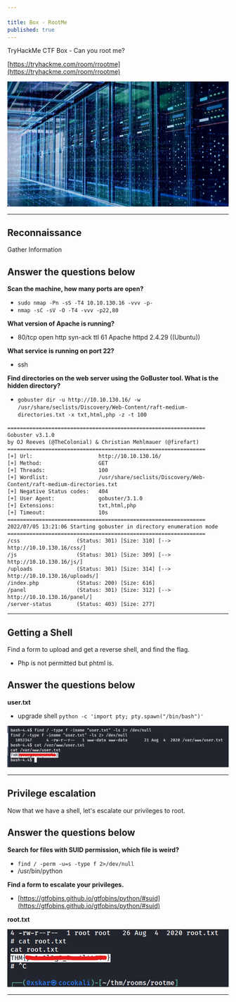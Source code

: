 ```yaml
---

title: Box - RootMe
published: true
---
```


TryHackMe CTF Box - Can you root me?

[https://tryhackme.com/room/rrootme](https://tryhackme.com/room/rrootme)

![](/assets/rootme01.jpg)

* * *

## Reconnaissance 

Gather Information

##   Answer the questions below

**Scan the machine, how many ports are open?**

- ``sudo nmap -Pn -sS -T4 10.10.130.16 -vvv -p-``
- ``nmap -sC -sV -O -T4 -vvv -p22,80``

**What version of Apache is running?**

- 80/tcp open  http    syn-ack ttl 61 Apache httpd 2.4.29 ((Ubuntu))

**What service is running on port 22?**

- ssh

**Find directories on the web server using the GoBuster tool. What is the hidden directory?**

- ``gobuster dir -u http://10.10.130.16/ -w /usr/share/seclists/Discovery/Web-Content/raft-medium-directories.txt -x txt,html,php -z -t 100``

```shell
===============================================================
Gobuster v3.1.0
by OJ Reeves (@TheColonial) & Christian Mehlmauer (@firefart)
===============================================================
[+] Url:                     http://10.10.130.16/
[+] Method:                  GET
[+] Threads:                 100
[+] Wordlist:                /usr/share/seclists/Discovery/Web-Content/raft-medium-directories.txt
[+] Negative Status codes:   404
[+] User Agent:              gobuster/3.1.0
[+] Extensions:              txt,html,php
[+] Timeout:                 10s
===============================================================
2022/07/05 13:21:06 Starting gobuster in directory enumeration mode
===============================================================
/css                  (Status: 301) [Size: 310] [--> http://10.10.130.16/css/]
/js                   (Status: 301) [Size: 309] [--> http://10.10.130.16/js/] 
/uploads              (Status: 301) [Size: 314] [--> http://10.10.130.16/uploads/]
/index.php            (Status: 200) [Size: 616]                                   
/panel                (Status: 301) [Size: 312] [--> http://10.10.130.16/panel/]  
/server-status        (Status: 403) [Size: 277] 
```

* * * 

## Getting a Shell 

Find a form to upload and get a reverse shell, and find the flag.

- Php is not permitted but phtml is.

##   Answer the questions below

**user.txt**

- upgrade shell ``python -c 'import pty; pty.spawn("/bin/bash")'``

![](/assets/rootme02.png)

* * * 

## Privilege escalation  

Now that we have a shell, let's escalate our privileges to root.

##   Answer the questions below

**Search for files with SUID permission, which file is weird?**

- ``find / -perm -u=s -type f 2>/dev/null``
- /usr/bin/python

**Find a form to escalate your privileges.**

- [https://gtfobins.github.io/gtfobins/python/#suid](https://gtfobins.github.io/gtfobins/python/#suid)

**root.txt**

![](/assets/rootme03.png)

* * * 

